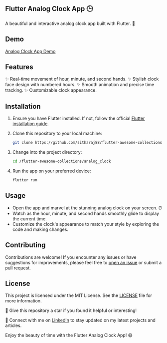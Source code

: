 ## Flutter Analog Clock App 🕒 

A beautiful and interactive analog clock app built with Flutter. 🌟

## Demo
[Analog Clock App Demo](https://github.com/sitharaj88/flutter-awesome-collections/blob/main/analog_clock/flutter_analog_demo.gif.gif)

## Features

✨ Real-time movement of hour, minute, and second hands.
✨ Stylish clock face design with numbered hours.
✨ Smooth animation and precise time tracking.
✨ Customizable clock appearance.

## Installation

1. Ensure you have Flutter installed. If not, follow the official [Flutter installation guide](https://flutter.dev/docs/get-started/install).

2. Clone this repository to your local machine:

   ```bash
   git clone https://github.com/sitharaj88/flutter-awesome-collections.git
   ```

3. Change into the project directory:

   ```bash
   cd /flutter-awesome-collections/analog_clock
   ```

4. Run the app on your preferred device:

   ```bash
   flutter run
   ```

## Usage

- Open the app and marvel at the stunning analog clock on your screen. ⏰
- Watch as the hour, minute, and second hands smoothly glide to display the current time.
- Customize the clock's appearance to match your style by exploring the code and making changes.

## Contributing

Contributions are welcome! If you encounter any issues or have suggestions for improvements, please feel free to [open an issue](https://github.com/sitharaj88/flutter-awesome-collections/issues) or submit a pull request.

## License

This project is licensed under the MIT License. See the [LICENSE](https://github.com/sitharaj88/flutter-awesome-collections/blob/main/LICENSE) file for more information.

🌟 Give this repository a star if you found it helpful or interesting!

🔗 Connect with me on [LinkedIn](https://www.linkedin.com/in/sitharaj08) to stay updated on my latest projects and articles.

Enjoy the beauty of time with the Flutter Analog Clock App! 😄

